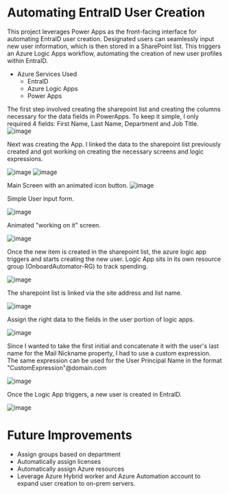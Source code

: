 # Automating EntraID User Creation 

This project leverages Power Apps as the front-facing interface for automating EntraID user creation. Designated users can seamlessly input new user information, which is then stored in a SharePoint list. This triggers an Azure Logic Apps workflow, automating the creation of new user profiles within EntraID.

* Azure Services Used
    * EntraID
    * Azure Logic Apps
    * Power Apps

The first step involved creating the sharepoint list and creating the columns necessary for the data fields in PowerApps. To keep it simple, I only required 4 fields: First Name, Last Name, Department and Job Title.
   ![image](https://github.com/zus119/AzureOnboard/assets/51805317/7c73c482-c0f2-4132-973d-ce107bf7228c)

   Next was creating the App. I linked the data to the sharepoint list previously created and got working on creating the necessary screens and logic expressions.
   
   ![image](https://github.com/zus119/AzureOnboard/assets/51805317/743e22c9-cecb-4447-9502-c0ef95f09f5f) ![image](https://github.com/zus119/AzureOnboard/assets/51805317/38fd032b-3a88-4c3e-8f04-e059441d8086)

Main Screen with an animated icon button.
![image](https://github.com/zus119/AzureOnboard/assets/51805317/99f1bef2-6ef3-4b60-adc7-cf6b2388ba55)

Simple User input form.

![image](https://github.com/zus119/AzureOnboard/assets/51805317/5827322e-b8ac-449b-8b3d-e24a83994f77)

Animated "working on it" screen.

![image](https://github.com/zus119/AzureOnboard/assets/51805317/65a3fac6-9640-4e97-bb21-3d9c60ecba87)

Once the new item is created in the sharepoint list, the azure logic app triggers and starts creating the new user. Logic App sits in its own resource group (OnboardAutomator-RG) to track spending.

![image](https://github.com/zus119/AzureOnboard/assets/51805317/438d9048-ded2-4961-800c-da1a6b082fa2)


The sharepoint list is linked via the site address and list name.

![image](https://github.com/zus119/AzureOnboard/assets/51805317/d1e38f87-0ec6-4024-b38c-ed6cc7860f71)


Assign the right data to the fields in the user portion of logic apps.

![image](https://github.com/zus119/AzureOnboard/assets/51805317/89898c5e-4166-4079-9676-30b01229a1c4)

Since I wanted to take the first initial and concatenate it with the user's last name for the Mail Nickname property, I had to use a custom expression.
The same expression can be used for the User Principal Name in the format "CustomExpression"@domain.com

![image](https://github.com/zus119/AzureOnboard/assets/51805317/b1ec99b2-598a-4b31-bccb-0c47b50150c4)

Once the Logic App triggers, a new user is created in EntraID.

![image](https://github.com/zus119/AzureOnboard/assets/51805317/77318639-5645-4247-b11b-b2c7d308135d)

# Future Improvements

* Assign groups based on department
* Automatically assign licenses
* Automatically assign Azure resources
* Leverage Azure Hybrid worker and Azure Automation account to expand user creation to on-prem servers.








